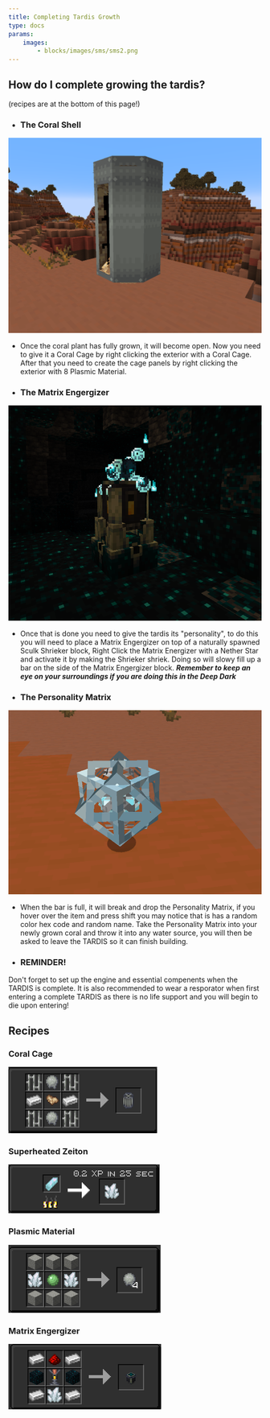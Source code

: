 ```yaml
---
title: Completing Tardis Growth
type: docs
params:
    images:
        - blocks/images/sms/sms2.png
---
```




## How do I complete growing the tardis?

(recipes are at the bottom of this page!)

- ### The Coral Shell
 ![Image](images/coral_setup/shell.png)

- Once the coral plant has fully grown, it will become open. Now you need to give it a Coral Cage by right clicking the exterior with a Coral Cage. After that you need to create the cage panels by right clicking the exterior with 8 Plasmic Material. 

- ### The Matrix Engergizer
![Image](images/coral_setup/matrix.png)
- Once that is done you need to give the tardis its "personality", to do this you will need to place a Matrix Engergizer on top of a naturally spawned Sculk Shrieker block, Right Click the Matrix Energizer with a Nether Star and activate it by making the Shrieker shriek. Doing so will slowy fill up a bar on the side of the Matrix Engergizer block. ***Remember to keep an eye on your surroundings if you are doing this in the Deep Dark***

- ### The Personality Matrix
![Image](images/coral_setup/personality.png)
- When the bar is full, it will break and drop the Personality Matrix, if you hover over the item and press shift you may notice that is has a random color hex code and random name. Take the Personality Matrix into your newly grown coral and throw it into any water source, you will then be asked to leave the TARDIS so it can finish building.


- ### REMINDER!

Don't forget to set up the engine and essential compenents when the TARDIS is complete. It is also recommended to wear a resporator when first entering a complete TARDIS as there is no life support and you will begin to die upon entering!

## Recipes

### Coral Cage

![Image](images/coral_setup/cage_recipe.png)

### Superheated Zeiton

![Image](images/coral_setup/superheatedzeiton_recipe.png)

### Plasmic Material

![Image](images/coral_setup/plasmic_recipe.png)

### Matrix Engergizer

![Image](images/coral_setup/matrix_recipe.png)

